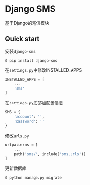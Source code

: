 # Django SMS


基于Django的短信模块

## Quick start

安装`django-sms`

```
$ pip install django-sms
```

在`settings.py`中修改INSTALLED_APPS

```python
INSTALLED_APPS = [
    ...
    'sms'
]
```

在`settings.py`底部加配置信息

```python
SMS = {
    'account': '',
    'password': ''
}
```

修改`urls.py`

```python
urlpatterns = [
    ...
    path('sms/', include('sms.urls'))
]
```

更新数据库

```bash
$ python manage.py migrate
```
